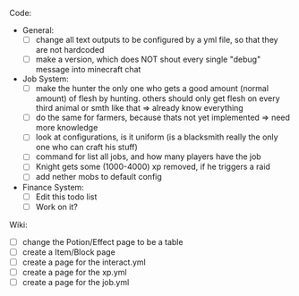 Code:
 - General:
   - [ ] change all text outputs to be configured by a yml file, so that they are not hardcoded
   - [ ] make a version, which does NOT shout every single "debug" message into minecraft chat
 - Job System:
   - [ ] make the hunter the only one who gets a good amount (normal amount) of flesh by hunting. others should only get flesh on every third animal or smth like that => already know everything
   - [ ] do the same for farmers, because thats not yet implemented => need more knowledge
   - [ ] look at configurations, is it uniform (is a blacksmith really the only one who can craft his stuff)
   - [ ] command for list all jobs, and how many players have the job
   - [ ] Knight gets some (1000-4000) xp removed, if he triggers a raid
   - [ ] add nether mobs to default config
 - Finance System:
   - [ ] Edit this todo list
   - [ ] Work on it?
 
Wiki:
 - [ ] change the Potion/Effect page to be a table
 - [ ] create a Item/Block page
 - [ ] create a page for the interact.yml
 - [ ] create a page for the xp.yml
 - [ ] create a page for the job.yml
